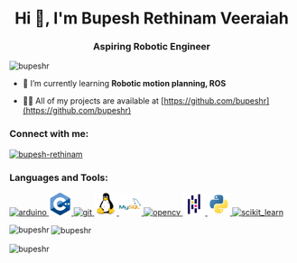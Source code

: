 <h1 align="center">Hi 👋, I'm Bupesh Rethinam Veeraiah</h1>
<h3 align="center">Aspiring Robotic Engineer</h3>

<p align="left"> <img src="https://komarev.com/ghpvc/?username=bupeshr&label=Profile%20views&color=0e75b6&style=flat" alt="bupeshr" /> </p>

- 🌱 I’m currently learning **Robotic motion planning, ROS**

- 👨‍💻 All of my projects are available at [https://github.com/bupeshr](https://github.com/bupeshr)

<h3 align="left">Connect with me:</h3>
<p align="left">
<a href="https://linkedin.com/in/bupesh-rethinam" target="blank"><img align="center" src="https://raw.githubusercontent.com/rahuldkjain/github-profile-readme-generator/master/src/images/icons/Social/linked-in-alt.svg" alt="bupesh-rethinam" height="30" width="40" /></a>
</p>

<h3 align="left">Languages and Tools:</h3>
<p align="left"> <a href="https://www.arduino.cc/" target="_blank" rel="noreferrer"> <img src="https://cdn.worldvectorlogo.com/logos/arduino-1.svg" alt="arduino" width="40" height="40"/> </a> <a href="https://www.w3schools.com/cpp/" target="_blank" rel="noreferrer"> <img src="https://raw.githubusercontent.com/devicons/devicon/master/icons/cplusplus/cplusplus-original.svg" alt="cplusplus" width="40" height="40"/> </a> <a href="https://git-scm.com/" target="_blank" rel="noreferrer"> <img src="https://www.vectorlogo.zone/logos/git-scm/git-scm-icon.svg" alt="git" width="40" height="40"/> </a> <a href="https://www.linux.org/" target="_blank" rel="noreferrer"> <img src="https://raw.githubusercontent.com/devicons/devicon/master/icons/linux/linux-original.svg" alt="linux" width="40" height="40"/> </a> <a href="https://www.mysql.com/" target="_blank" rel="noreferrer"> <img src="https://raw.githubusercontent.com/devicons/devicon/master/icons/mysql/mysql-original-wordmark.svg" alt="mysql" width="40" height="40"/> </a> <a href="https://opencv.org/" target="_blank" rel="noreferrer"> <img src="https://www.vectorlogo.zone/logos/opencv/opencv-icon.svg" alt="opencv" width="40" height="40"/> </a> <a href="https://pandas.pydata.org/" target="_blank" rel="noreferrer"> <img src="https://raw.githubusercontent.com/devicons/devicon/2ae2a900d2f041da66e950e4d48052658d850630/icons/pandas/pandas-original.svg" alt="pandas" width="40" height="40"/> </a> <a href="https://www.python.org" target="_blank" rel="noreferrer"> <img src="https://raw.githubusercontent.com/devicons/devicon/master/icons/python/python-original.svg" alt="python" width="40" height="40"/> </a> <a href="https://scikit-learn.org/" target="_blank" rel="noreferrer"> <img src="https://upload.wikimedia.org/wikipedia/commons/0/05/Scikit_learn_logo_small.svg" alt="scikit_learn" width="40" height="40"/> </a> </p>

<p><img align="left" src="https://github-readme-stats.vercel.app/api/top-langs?username=bupeshr&show_icons=true&locale=en&layout=compact" alt="bupeshr" /></p>

<p>&nbsp;<img align="center" src="https://github-readme-stats.vercel.app/api?username=bupeshr&show_icons=true&locale=en" alt="bupeshr" /></p>

<p><img align="center" src="https://github-readme-streak-stats.herokuapp.com/?user=bupeshr&" alt="bupeshr" /></p>


<!---
Bupesh-Rethen/Bupesh-Rethen is a ✨ special ✨ repository because its `README.md` (this file) appears on your GitHub profile.
You can click the Preview link to take a look at your changes.
--->
